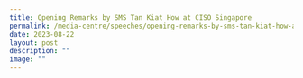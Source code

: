 ```yaml
---
title: Opening Remarks by SMS Tan Kiat How at CISO Singapore
permalink: /media-centre/speeches/opening-remarks-by-sms-tan-kiat-how-at-ciso-singapore/
date: 2023-08-22
layout: post
description: ""
image: ""
---
```

